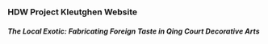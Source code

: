 ### HDW Project Kleutghen Website

#### _The Local Exotic: Fabricating Foreign Taste in Qing Court Decorative Arts_
